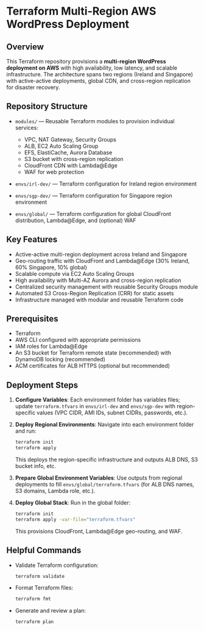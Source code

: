 
# Terraform Multi-Region AWS WordPress Deployment

## Overview

This Terraform repository provisions a **multi-region WordPress deployment on AWS** with high availability, low latency, and scalable infrastructure. The architecture spans two regions (Ireland and Singapore) with active-active deployments, global CDN, and cross-region replication for disaster recovery.

## Repository Structure

- `modules/` — Reusable Terraform modules to provision individual services:
  - VPC, NAT Gateway, Security Groups
  - ALB, EC2 Auto Scaling Group
  - EFS, ElastiCache, Aurora Database
  - S3 bucket with cross-region replication
  - CloudFront CDN with Lambda@Edge
  - WAF for web protection

- `envs/irl-dev/` — Terraform configuration for Ireland region environment
- `envs/sgp-dev/` — Terraform configuration for Singapore region environment
- `envs/global/` — Terraform configuration for global CloudFront distribution, Lambda@Edge, and (optional) WAF

## Key Features

- Active-active multi-region deployment across Ireland and Singapore
- Geo-routing traffic with CloudFront and Lambda@Edge (30% Ireland, 60% Singapore, 10% global)
- Scalable compute via EC2 Auto Scaling Groups
- High availability with Multi-AZ Aurora and cross-region replication
- Centralized security management with reusable Security Groups module
- Automated S3 Cross-Region Replication (CRR) for static assets
- Infrastructure managed with modular and reusable Terraform code

## Prerequisites

- Terraform
- AWS CLI configured with appropriate permissions
- IAM roles for Lambda@Edge
- An S3 bucket for Terraform remote state (recommended) with DynamoDB locking (recommended)
- ACM certificates for ALB HTTPS (optional but recommended)

## Deployment Steps

1. **Configure Variables**:
   Each environment folder has variables files; update `terraform.tfvars` in `envs/irl-dev` and `envs/sgp-dev` with region-specific values (VPC CIDR, AMI IDs, subnet CIDRs, passwords, etc.).

2. **Deploy Regional Environments**:
   Navigate into each environment folder and run:
   ```bash
   terraform init
   terraform apply
   ```
   This deploys the region-specific infrastructure and outputs ALB DNS, S3 bucket info, etc.

3. **Prepare Global Environment Variables**:
   Use outputs from regional deployments to fill `envs/global/terraform.tfvars` (for ALB DNS names, S3 domains, Lambda role, etc.).

4. **Deploy Global Stack**:
   Run in the global folder:
   ```bash
   terraform init
   terraform apply -var-file="terraform.tfvars"
   ```
   This provisions CloudFront, Lambda@Edge geo-routing, and WAF.

## Helpful Commands

- Validate Terraform configuration:
  ```bash
  terraform validate
  ```
- Format Terraform files:
  ```bash
  terraform fmt
  ```
- Generate and review a plan:
  ```bash
  terraform plan
  ```